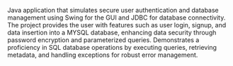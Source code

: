 Java application that simulates secure user authentication and database management using Swing for the GUI and JDBC for database connectivity.
The project provides the user with features such as user login, signup, and data insertion into a MYSQL database, enhancing data security through password encryption and parameterized queries.
Demonstrates a proficiency in SQL database operations by executing queries, retrieving metadata, and handling exceptions for robust error management.
